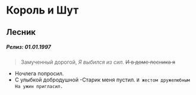 # Король и Шут
## Лесник
##### Релиз: 01.01.1997 

>Замученный дорогой,
*Я выбился из сил.*
~~И в доме лесника я~~
- Ночлега попросил.
- С улыбкой добродушной
-Старик меня пустил.
`И жестом дружелюбным`
`На ужин пригласил.`